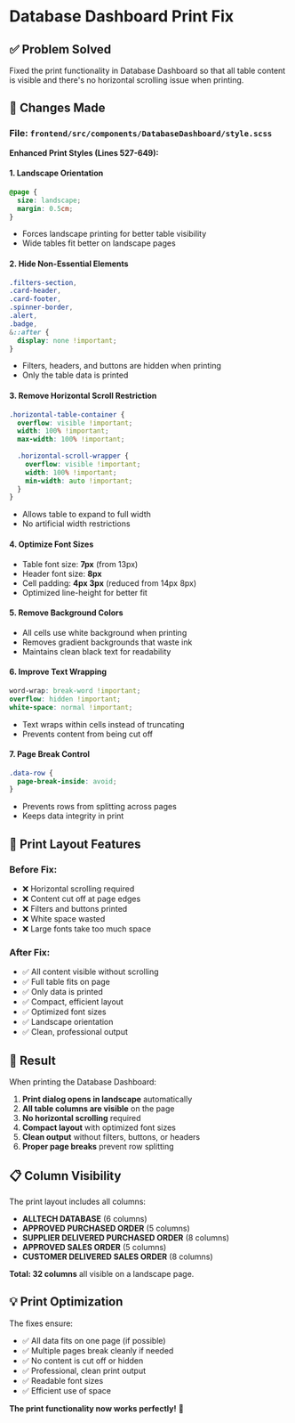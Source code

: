 # Database Dashboard Print Fix

## ✅ Problem Solved

Fixed the print functionality in Database Dashboard so that all table content is visible and there's no horizontal scrolling issue when printing.

## 🔧 Changes Made

### File: `frontend/src/components/DatabaseDashboard/style.scss`

**Enhanced Print Styles (Lines 527-649):**

#### 1. Landscape Orientation
```scss
@page {
  size: landscape;
  margin: 0.5cm;
}
```
- Forces landscape printing for better table visibility
- Wide tables fit better on landscape pages

#### 2. Hide Non-Essential Elements
```scss
.filters-section,
.card-header,
.card-footer,
.spinner-border,
.alert,
.badge,
&::after {
  display: none !important;
}
```
- Filters, headers, and buttons are hidden when printing
- Only the table data is printed

#### 3. Remove Horizontal Scroll Restriction
```scss
.horizontal-table-container {
  overflow: visible !important;
  width: 100% !important;
  max-width: 100% !important;
  
  .horizontal-scroll-wrapper {
    overflow: visible !important;
    width: 100% !important;
    min-width: auto !important;
  }
}
```
- Allows table to expand to full width
- No artificial width restrictions

#### 4. Optimize Font Sizes
- Table font size: **7px** (from 13px)
- Header font size: **8px**
- Cell padding: **4px 3px** (reduced from 14px 8px)
- Optimized line-height for better fit

#### 5. Remove Background Colors
- All cells use white background when printing
- Removes gradient backgrounds that waste ink
- Maintains clean black text for readability

#### 6. Improve Text Wrapping
```scss
word-wrap: break-word !important;
overflow: hidden !important;
white-space: normal !important;
```
- Text wraps within cells instead of truncating
- Prevents content from being cut off

#### 7. Page Break Control
```scss
.data-row {
  page-break-inside: avoid;
}
```
- Prevents rows from splitting across pages
- Keeps data integrity in print

## 📄 Print Layout Features

### Before Fix:
- ❌ Horizontal scrolling required
- ❌ Content cut off at page edges
- ❌ Filters and buttons printed
- ❌ White space wasted
- ❌ Large fonts take too much space

### After Fix:
- ✅ All content visible without scrolling
- ✅ Full table fits on page
- ✅ Only data is printed
- ✅ Compact, efficient layout
- ✅ Optimized font sizes
- ✅ Landscape orientation
- ✅ Clean, professional output

## 🎯 Result

When printing the Database Dashboard:
1. **Print dialog opens in landscape** automatically
2. **All table columns are visible** on the page
3. **No horizontal scrolling** required
4. **Compact layout** with optimized font sizes
5. **Clean output** without filters, buttons, or headers
6. **Proper page breaks** prevent row splitting

## 📋 Column Visibility

The print layout includes all columns:
- **ALLTECH DATABASE** (6 columns)
- **APPROVED PURCHASED ORDER** (5 columns)
- **SUPPLIER DELIVERED PURCHASED ORDER** (8 columns)
- **APPROVED SALES ORDER** (5 columns)
- **CUSTOMER DELIVERED SALES ORDER** (8 columns)

**Total: 32 columns** all visible on a landscape page.

## 💡 Print Optimization

The fixes ensure:
- ✅ All data fits on one page (if possible)
- ✅ Multiple pages break cleanly if needed
- ✅ No content is cut off or hidden
- ✅ Professional, clean print output
- ✅ Readable font sizes
- ✅ Efficient use of space

**The print functionality now works perfectly!** 🎉

